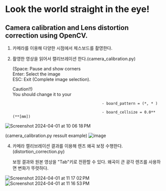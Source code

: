 # Look the world straight in the eye!
## Camera calibration and Lens distortion correction using OpenCV.


1. 카메라를 이용해 다양한 시점에서 체스보드를 촬영한다.


2. 촬영한 영상을 읽어서 캘리브레이션 한다.(camera_calibration.py)

    (Space: Pause and show corners  
    Enter: Select the image  
    ESC: Exit (Complete image selection). 

    Caution!!)  
   You should change it to your

                                               - board_pattern = (*, * )
   
                                               - board_cellsize = 0.0**  (**[mm])
   
![Screenshot 2024-04-01 at 10 06 18 PM](https://github.com/st-min/Look-the-world-straight-in-the-eye/assets/70586865/57668903-216b-41b1-ac6f-0dbe6e057e2a)

(camera_calibration.py ressult example)
![image](https://github.com/st-min/Look-the-world-straight-in-the-eye/assets/70586865/19f6701c-ca8d-4cc5-869e-81bc0eb6d2f8)

   
4. 카메라 캘리브레이션 결과를 이용해 렌즈 왜곡 보정 수행한다.(distortion_correction.py)

   보정 결과와 원본 영상을 "Tab"키로 전환할 수 있다.
   왜곡이 큰 광각 렌즈를 사용하면 변화가 뚜렷하다.

   
![Screenshot 2024-04-01 at 11 17 02 PM](https://github.com/st-min/Look-the-world-straight-in-the-eye/assets/70586865/4fca1157-a19f-4adb-bdd4-e1fb8769bd9c)
![Screenshot 2024-04-01 at 11 16 53 PM](https://github.com/st-min/Look-the-world-straight-in-the-eye/assets/70586865/6ba1fee9-3868-4173-9c8c-146571a348f1)

